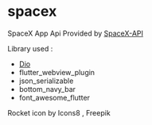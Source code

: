 # spacex

SpaceX App
Api Provided by [SpaceX-API](https://github.com/r-spacex/SpaceX-API)

Library used : 
- [Dio](https://pub.dev/packages/dio)
- flutter_webview_plugin
- json_serializable
- bottom_navy_bar
- font_awesome_flutter


Rocket icon by Icons8 , Freepik
